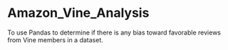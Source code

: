 # Amazon_Vine_Analysis
To use Pandas to determine if there is any bias toward favorable reviews from Vine members in a dataset.
